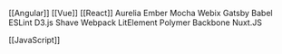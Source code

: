 [[Angular]]
[[Vue]]
[[React]]
Aurelia
Ember
Mocha
Webix
Gatsby
Babel
ESLint
D3.js
Shave
Webpack
LitElement
Polymer
Backbone
Nuxt.JS

[[JavaScript]]